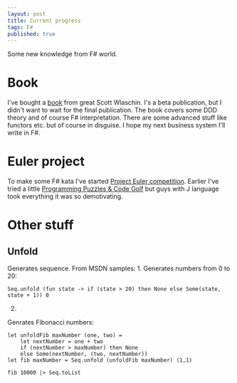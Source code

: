 ```yaml
---
layout: post
title: Current progress
tags: F#
published: true
---
```


Some new knowledge from F# world.
<!-- more -->

Book
=====

I've bought a [book](https://pragprog.com/book/swdddf/domain-modeling-made-functional) from great Scott Wlaschin. I's a beta publication, but I didn't want to wait for the final publication. The book covers some DDD theory and of course F# interpretation. 
There are some advanced stuff like functors etc. but of course in disguise. I hope my next business system I'll write in F#.


Euler project
=============

To make some F# kata I've started [Project Euler competition](https://projecteuler.net). Earlier I've tried a little [Programming Puzzles & Code Golf](https://codegolf.stackexchange.com/) but guys with J language took everything it was so demotivating.

Other stuff
===========

Unfold
-------

Generates sequence.
From MSDN samples:
1. 
Generates numbers from 0 to 20:

```F#
Seq.unfold (fun state -> if (state > 20) then None else Some(state, state + 1)) 0
```

2.
Genrates Fibonacci numbers:

```F#
let unfoldFib maxNumber (one, two) = 
    let nextNumber = one + two
    if (nextNumber > maxNumber) then None
    else Some(nextNumber, (two, nextNumber))
let fib maxNumber = Seq.unfold (unfoldFib maxNumber) (1,1)

fib 10000 |> Seq.toList
```
